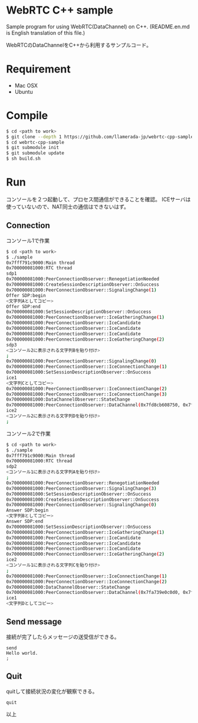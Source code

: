 # WebRTC C++ sample
Sample program for using WebRTC(DataChannel) on C++.
(README.en.md is English translation of this file.)

WebRTCのDataChannelをC++から利用するサンプルコード。

# Requirement

* Mac OSX
* Ubuntu

# Compile

```sh
$ cd <path to work>
$ git clone --depth 1 https://github.com/llamerada-jp/webrtc-cpp-sample.git
$ cd webrtc-cpp-sample
$ git submodule init
$ git submodule update
$ sh build.sh
```

# Run

コンソールを２つ起動して、プロセス間通信ができることを確認。
ICEサーバは使っていないので、NAT同士の通信はできないはず。

## Connection

コンソール1で作業

```sh
$ cd <path to work>
$ ./sample
0x7fff791c9000:Main thread
0x700000081000:RTC thread
sdp1
0x700000081000:PeerConnectionObserver::RenegotiationNeeded
0x700000081000:CreateSessionDescriptionObserver::OnSuccess
0x700000081000:PeerConnectionObserver::SignalingChange(1)
Offer SDP:begin
<文字列Aとしてコピー>
Offer SDP:end
0x700000081000:SetSessionDescriptionObserver::OnSuccess
0x700000081000:PeerConnectionObserver::IceGatheringChange(1)
0x700000081000:PeerConnectionObserver::IceCandidate
0x700000081000:PeerConnectionObserver::IceCandidate
0x700000081000:PeerConnectionObserver::IceCandidate
0x700000081000:PeerConnectionObserver::IceGatheringChange(2)
sdp3
<コンソール2に表示される文字列Bを貼り付け>
;
0x700000081000:PeerConnectionObserver::SignalingChange(0)
0x700000081000:PeerConnectionObserver::IceConnectionChange(1)
0x700000081000:SetSessionDescriptionObserver::OnSuccess
ice1
<文字列Cとしてコピー>
0x700000081000:PeerConnectionObserver::IceConnectionChange(2)
0x700000081000:PeerConnectionObserver::IceConnectionChange(3)
0x700000081000:DataChannelObserver::StateChange
0x700000081000:PeerConnectionObserver::DataChannel(0x7fd8cb608750, 0x7fd8cb71bef0)
ice2
<コンソール2に表示される文字列Dを貼り付け>
;
```

コンソール2で作業

```sh
$ cd <path to work>
$ ./sample
0x7fff791c9000:Main thread
0x700000081000:RTC thread
sdp2
<コンソール1に表示される文字列Aを貼り付け>
;
0x700000081000:PeerConnectionObserver::RenegotiationNeeded
0x700000081000:PeerConnectionObserver::SignalingChange(3)
0x700000081000:SetSessionDescriptionObserver::OnSuccess
0x700000081000:CreateSessionDescriptionObserver::OnSuccess
0x700000081000:PeerConnectionObserver::SignalingChange(0)
Answer SDP:begin
<文字列Bとしてコピー>
Answer SDP:end
0x700000081000:SetSessionDescriptionObserver::OnSuccess
0x700000081000:PeerConnectionObserver::IceGatheringChange(1)
0x700000081000:PeerConnectionObserver::IceCandidate
0x700000081000:PeerConnectionObserver::IceCandidate
0x700000081000:PeerConnectionObserver::IceCandidate
0x700000081000:PeerConnectionObserver::IceGatheringChange(2)
ice2
<コンソール1に表示される文字列Cを貼り付け>
;
0x700000081000:PeerConnectionObserver::IceConnectionChange(1)
0x700000081000:PeerConnectionObserver::IceConnectionChange(2)
0x700000081000:DataChannelObserver::StateChange
0x700000081000:PeerConnectionObserver::DataChannel(0x7fa739e0c0d0, 0x7fa739e08b80)
ice1
<文字列Dとしてコピー>
```

## Send message

接続が完了したらメッセージの送受信ができる。

```
send
Hello world.
;
```

## Quit

quitして接続状況の変化が観察できる。

```
quit
```

以上
